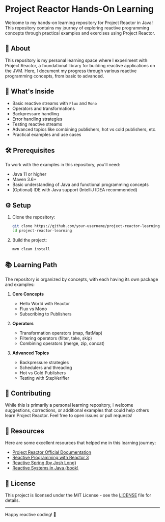 # Project Reactor Hands-On Learning

Welcome to my hands-on learning repository for Project Reactor in Java! This repository contains my journey of exploring reactive programming concepts through practical examples and exercises using Project Reactor.

## 📌 About

This repository is my personal learning space where I experiment with Project Reactor, a foundational library for building reactive applications on the JVM. Here, I document my progress through various reactive programming concepts, from basic to advanced.

## 🚀 What's Inside

- Basic reactive streams with `Flux` and `Mono`
- Operators and transformations
- Backpressure handling
- Error handling strategies
- Testing reactive streams
- Advanced topics like combining publishers, hot vs cold publishers, etc.
- Practical examples and use cases

## 🛠️ Prerequisites

To work with the examples in this repository, you'll need:

- Java 11 or higher
- Maven 3.6+
- Basic understanding of Java and functional programming concepts
- (Optional) IDE with Java support (IntelliJ IDEA recommended)

## ⚙️ Setup

1. Clone the repository:
   ```bash
   git clone https://github.com/your-username/project-reactor-learning.git
   cd project-reactor-learning
   ```

2. Build the project:
   ```bash
   mvn clean install
   ```

## 📚 Learning Path

The repository is organized by concepts, with each having its own package and examples:

1. **Core Concepts**
   - Hello World with Reactor
   - Flux vs Mono
   - Subscribing to Publishers

2. **Operators**
   - Transformation operators (map, flatMap)
   - Filtering operators (filter, take, skip)
   - Combining operators (merge, zip, concat)

3. **Advanced Topics**
   - Backpressure strategies
   - Schedulers and threading
   - Hot vs Cold Publishers
   - Testing with StepVerifier

## 🤝 Contributing

While this is primarily a personal learning repository, I welcome suggestions, corrections, or additional examples that could help others learn Project Reactor. Feel free to open issues or pull requests!

## 📖 Resources

Here are some excellent resources that helped me in this learning journey:

- [Project Reactor Official Documentation](https://projectreactor.io/docs/core/release/reference/)
- [Reactive Programming with Reactor 3](https://www.infoq.com/articles/reactor-by-example/)
- [Reactive Spring (by Josh Long)](https://spring.io/reactive)
- [Reactive Systems in Java (book)](https://www.manning.com/books/reactive-systems-in-java)

## 📜 License

This project is licensed under the MIT License - see the [LICENSE](LICENSE) file for details.

---

Happy reactive coding! 🚀
